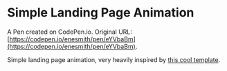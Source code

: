 # Simple Landing Page Animation

A Pen created on CodePen.io. Original URL: [https://codepen.io/enesmith/pen/eYVbaBm](https://codepen.io/enesmith/pen/eYVbaBm).

Simple landing page animation, very heavily inspired by [this cool template](http://html5up.net/uploads/demos/spectral/).